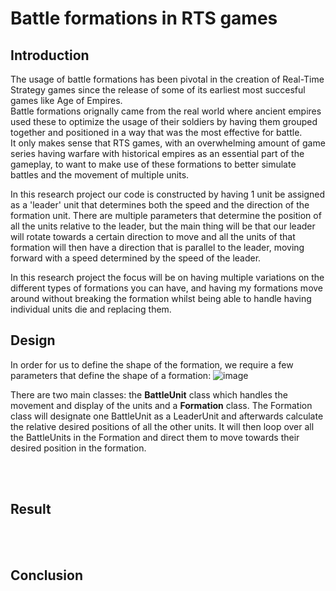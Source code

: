# Battle formations in RTS games
## Introduction
The usage of battle formations has been pivotal in the creation of Real-Time Strategy games since the release of some of its earliest most succesful games like Age of Empires.  
Battle formations orignally came from the real world where ancient empires used these to optimize the usage of their soldiers by having them grouped together and positioned in a way that was the most effective for battle.</br>
It only makes sense that RTS games, with an overwhelming amount of game series having warfare with historical empires as an essential part of the gameplay, to want to make use of these formations to better simulate battles and the movement of multiple units.  </br>

In this research project our code is constructed by having 1 unit be assigned as a 'leader' unit that determines both the speed and the direction of the formation unit. There are multiple parameters that determine the position of all the units relative to the leader, but the main thing will be that our leader will rotate towards a certain direction to move and all the units of that formation will then have a direction that is parallel to the leader, moving forward with a speed determined by the speed of the leader.</br>

In this research project the focus will be on having multiple variations on the different types of formations you can have, and having my formations move around without breaking the formation whilst being able to handle having individual units die and replacing them. </br>

## Design
In order for us to define the shape of the formation, we require a few parameters that define the shape of a formation:
![image](https://user-images.githubusercontent.com/40210931/150529515-922ca158-ce71-4c3d-80d4-97d8b6f5978c.png)



There are two main classes: the **BattleUnit** class which handles the movement and display of the units and a **Formation** class. The Formation class will designate one BattleUnit as a LeaderUnit and afterwards calculate the relative desired positions of all the other units. It will then loop over all the BattleUnits in the Formation and direct them to move towards their desired position in the formation.   

</br></br>

## Result


</br></br>

## Conclusion
